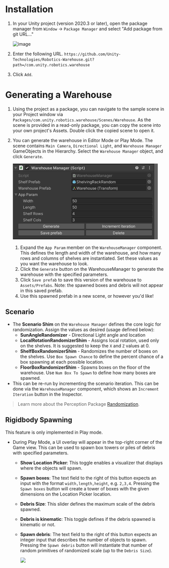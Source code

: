 # Installation
1. In your Unity project (version 2020.3 or later), open the package manager from `Window` -> `Package Manager` and select "Add package from git URL..."

    ![image](https://user-images.githubusercontent.com/29758400/110989310-8ea36180-8326-11eb-8318-f67ee200a23d.png)

2. Enter the following URL.
`https://github.com/Unity-Technologies/Robotics-Warehouse.git?path=/com.unity.robotics.warehouse`
3. Click `Add`.

# Generating a Warehouse

1. Using the project as a package, you can navigate to the sample scene in your Project window via `Packages/com.unity.robotics.warehouse/Scenes/Warehouse`. As the scene is provided in a read-only package, you can copy the scene into your own project's Assets. Double click the copied scene to open it.
2. You can generate the warehouse in Editor Mode or Play Mode. The scene contains `Main Camera`, `Directional Light`, and `Warehouse Manager` GameObjects in the Hierarchy. Select the `Warehouse Manager` object, and click `Generate`.

   ![](img/warehousemanager.png)

   1. Expand the `App Param` member on the `WarehouseManager` component. This defines the length and width of the warehouse, and how many rows and columns of shelves are instantiated. Set these values as you want the warehouse to look.
   2. Click the `Generate` button on the WarehouseManager to generate the warehouse with the specified parameters.
   3. Click `Save prefab` to save this version of the warehouse to `Assets/Prefabs`. Note: the spawned boxes and debris will not appear in this saved prefab.
   4. Use this spawned prefab in a new scene, or however you'd like!

## Scenario

- The **Scenario Shim** on the `Warehouse Manager` defines the core logic for randomization. Assign the values as desired (usage defined below):
  - **SunAngleRandomizer** - Directional Light angle and location
  - **LocalRotationRandomizerShim** - Assigns local rotation, used only on the shelves. It is suggested to keep the `X` and `Z` values at 0.
  <!-- - **MaterialRandomizer** - Assigns a material and [physic material](https://docs.unity3d.com/Manual/class-PhysicMaterial.html) friction value to the floor. -->
  - **ShelfBoxRandomizerShim** - Randomizes the number of boxes on the shelves. Use `Box Spawn Chance` to define the percent chance of a box spawning at each possible location.
  - **FloorBoxRandomizerShim** - Spawns boxes on the floor of the warehouse. Use `Num Box To Spawn` to define how many boxes are spawned.
- This can be re-run by incrementing the scenario iteration. This can be done via the `WarehouseManager` component, which shows an `Increment Iteration` button in the Inspector.

> Learn more about the Perception Package [Randomization](https://github.com/Unity-Technologies/com.unity.perception/blob/master/com.unity.perception/Documentation~/Randomization/Index.md).

## Rigidbody Spawning

This feature is only implemented in Play mode.

- During Play Mode, a UI overlay will appear in the top-right corner of the Game view. This can be used to spawn box towers or piles of debris with specified parameters.
  - **Show Location Picker**: This toggle enables a visualizer that displays where the objects will spawn.
  - **Spawn boxes**: The text field to the right of this button expects an input with the format `width,length,height`, e.g. `2,3,4`. Pressing the `Spawn boxes` button will create a tower of boxes with the given dimensions on the Location Picker location.
  - **Debris Size**: This slider defines the maximum scale of the debris spawned.
  - **Debris is kinematic**: This toggle defines if the debris spawned is kinematic or not.
  - **Spawn debris**: The text field to the right of this button expects an integer input that describes the number of objects to spawn. Pressing the `Spawn debris` button will instantiate that number of random primitives of randomized scale (up to the `Debris Size`).

    ![](img/debris.gif)